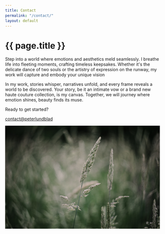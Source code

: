 ```yaml
---
title: Contact
permalink: "/contact/"
layout: default
---
```


<h1>{{ page.title }}</h1>
<p>Step into a world where emotions and aesthetics meld seamlessly. I breathe life into fleeting moments, crafting timeless keepsakes. Whether it's the delicate dance of two souls or the artistry of expression on the runway, my work will capture and embody your unique vision</p>

<p>In my work, stories whisper, narratives unfold, and every frame reveals a world to be discovered. Your story, be it an intimate vow or a brand new haute couture collection, is my canvas. Together, we will journey where emotion shines, beauty finds its muse.</p>
<p>Ready to get started?</p>

<a class="contact" href="mailto:contact@peterlundblad.com">contact@peterlundblad</a>


<section>
    <img class="hero-photo" src="/assets/images/7Z2A2764.jpg" alt="green blade of grass">
</section>



